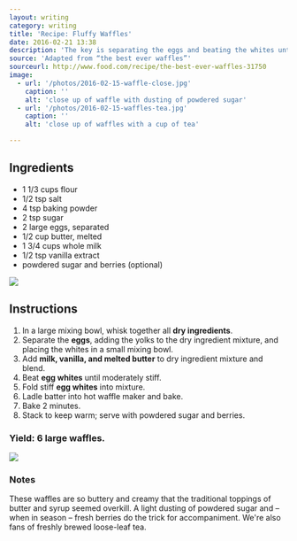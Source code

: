 ```yaml
---
layout: writing
category: writing
title: 'Recipe: Fluffy Waffles'
date: 2016-02-21 13:38
description: 'The key is separating the eggs and beating the whites until they form stiff peaks, then folding into the batter.'
source: 'Adapted from “the best ever waffles”'
sourceurl: http://www.food.com/recipe/the-best-ever-waffles-31750  
image:
  - url: '/photos/2016-02-15-waffle-close.jpg'
    caption: ''
    alt: 'close up of waffle with dusting of powdered sugar'
  - url: '/photos/2016-02-15-waffles-tea.jpg'
    caption: ''
    alt: 'close up of waffles with a cup of tea'

---
```

## Ingredients

- 1 1/3 cups flour
- 1/2 tsp salt
- 4 tsp baking powder
- 2 tsp sugar
- 2 large eggs, separated
- 1/2 cup butter, melted
- 1 3/4 cups whole milk
- 1/2 tsp vanilla extract
- powdered sugar and berries (optional)

<img src='{{ page.image[0].url | imgix_url: w: 720, q: 50 }}'>

## Instructions

1. In a large mixing bowl, whisk together all **dry ingredients**.
2. Separate the **eggs**, adding the yolks to the dry ingredient mixture, and placing the whites in a small mixing bowl.
3. Add **milk, vanilla, and melted butter** to dry ingredient mixture and blend.
4. Beat **egg whites** until moderately stiff.
5. Fold stiff **egg whites** into mixture.
6. Ladle batter into hot waffle maker and bake.
7. Bake 2 minutes.
8. Stack to keep warm; serve with powdered sugar and berries.

### Yield: 6 large waffles.

<img src='{{ page.image[1].url | imgix_url: w: 720, q: 50 }}'>

### Notes
These waffles are so buttery and creamy that the traditional toppings of butter and syrup seemed overkill. A light dusting of powdered sugar and – when in season – fresh berries do the trick for accompaniment. We're also fans of freshly brewed loose-leaf tea.  

